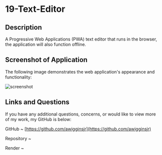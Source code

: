 # 19-Text-Editor

## Description

A Progressive Web Applications (PWA) text editor that runs in the browser, the application will also function offline.

## Screenshot of Application

The following image demonstrates the web application's appearance and functionality:

![screenshot]()

## Links and Questions

If you have any additional questions, concerns, or would like to view more of my work, my GitHub is below:

GitHub ~ [https://github.com/awigginsjr](https://github.com/awigginsjr)

Repository ~ []()

Render ~ []()
